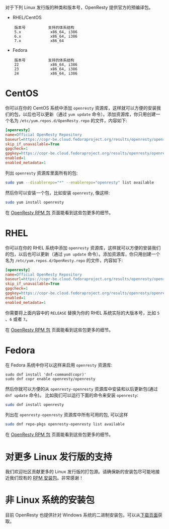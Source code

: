 <!---
    @title         Linux 包
--->

对于下列 Linux 发行版的种类和版本号，OpenResty 提供官方的预编译包。

* RHEL/CentOS

```
    版本号          支持的体系结构
    5.x             x86_64, i386
    6.x             x86_64, i386
    7.x             x86_64
```

* Fedora

```
    版本号          支持的体系结构
    22              x86_64, i386
    23              x86_64, i386
    24              x86_64, i386
```

# CentOS

你可以在你的 CentOS 系统中添加 `openresty` 资源库，这样就可以方便的安装我们的包，以后也可以更新（通过 `yum update` 命令）。添加资源库，你只用创建一个名为 `/etc/yum.repos.d/OpenResty.repo` 的文件，内容如下:

```ini
[openresty]
name=Official OpenResty Repository
baseurl=https://copr-be.cloud.fedoraproject.org/results/openresty/openresty/epel-$releasever-$basearch/
skip_if_unavailable=True
gpgcheck=1
gpgkey=https://copr-be.cloud.fedoraproject.org/results/openresty/openresty/pubkey.gpg
enabled=1
enabled_metadata=1
```

列出 `openresty` 资源库里面所有的包:

```bash
sudo yum --disablerepo="*" --enablerepo="openresty" list available
```

然后你可以安装一个包，比如安装 `openresty`, 像这样:

```bash
sudo yum install openresty
```

在 [OpenResty RPM 包](rpm-packages.html) 页面能看到这些包更多的细节。

# RHEL

你可以在你的 RHEL 系统中添加 `openresty` 资源库，这样就可以方便的安装我们的包，以后也可以更新（通过 `yum update` 命令）。添加资源库，你只用创建一个名为 `/etc/yum.repos.d/OpenResty.repo` 的文件，内容如下:

```ini
[openresty]
name=Official OpenResty Repository
baseurl=https://copr-be.cloud.fedoraproject.org/results/openresty/openresty/epel-RELEASE-$basearch/
skip_if_unavailable=True
gpgcheck=1
gpgkey=https://copr-be.cloud.fedoraproject.org/results/openresty/openresty/pubkey.gpg
enabled=1
enabled_metadata=1
```

你需要将上面内容中的 `RELEASE` 替换为你的 RHEL 系统实际的大版本号，比如 `5`
、`6` 或者 `7`。

在 [OpenResty RPM 包](rpm-packages.html) 页面能看到这些包更多的细节。

# Fedora

在 Fedora 系统中你可以这样来启用 `openresty` 资源库:

```
sudo dnf install 'dnf-command(copr)'
sudo dnf copr enable openresty/openresty
```

然后你就可以方便的从 `openresty-openresty` 资源库中安装和以后更新包(通过 `dnf update` 命令)。 比如我们可以运行下面的命令来安装 `openresty`:

```bash
sudo dnf install openresty
```

列出在 `openresty-openresty` 资源库中所有可用的包, 可以这样

```bash
sudo dnf repo-pkgs openresty-openresty list available
```

在 [OpenResty RPM 包](rpm-packages.html) 页面能看到这些包更多的细节。


# 对更多 Linux 发行版的支持

我们欢迎社区贡献更多的 Linux 发行版的打包源。请确保新的安装包尽可能地接近我们现有的 [RPM 安装包](rpm-packages.html)。非常感谢！

# 非 Linux 系统的安装包

目前 OpenResty 也提供针对 Windows 系统的二进制安装包，可以从[下载页面](download.html)获取。
